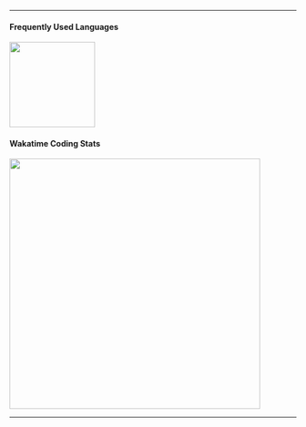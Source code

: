 
_________________

#### Frequently Used Languages

<a href="https://www.github.com/janyris"><!-- wi*quL3fcV --><img height="150px" src="https://github-readme-stats.vercel.app/api/top-langs/?username=janyris&hide=html&hide_title=true&hide_border=true&layout=compact&langs_count=6&exclude_repo=comp426,Redventures-Movie-Quotes&text_color=000&icon_color=fff&bg_color=0,52fa5a,4dfcff,c64dff&theme=graywhite" /></a>


#### Wakatime Coding Stats
<a href="https://www.github.com/janyris"><img width="440" src="https://github-readme-stats.vercel.app/api/wakatime?username=@janyris&show_icons=true&theme=radical&hide=html&hide_title=true&hide_border=true&layout=compact&langs_count=6&exclude_repo=comp426,Redventures-Movie-Quotes&text_color=000&icon_color=fff&bg_color=0,52fa5a,4dfcff,c64dff&theme=graywhite"/></a>
_________________


